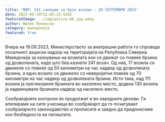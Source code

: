 ```yaml
---
title: 'МВР: 241 санкции за брзо возење - 20 СЕПТЕМВРИ 2023'
date: 2023-09-20T12:05:19.428Z
featuredImage: ../img/police-mk.jpg.webp
author: Филип Поповски
category: македонија
featured: true
---
```

Вчера на 19.09.2023, Министерството за внатрешни работи го спроведе посилниот акциски надзор на територијата на Република Северна Македонија за казнување на возилата кои се движат со повеќе брзина од дозволената, каде што беа казнети 241 возач. Од нив, 17 возила се движеле со повеќе од 50 километри на час надвор од дозволената брзина, а едно возило се движело со неверојатни повеќе од 70 километри на час надвор од дозволената брзина. Исто така, над 111 возила ја пречекориле брзината во населено место, додека 130 возила ја надминувале брзината надвор од населено место.

Сообраќајните контроли ќе продолжат и во наредните денови. Ги апелираме на сите учесници во сообраќајот да го почитуваат сообраќајното законодавство и прописите и заедно да придонесеме кон безбедноста на патиштата.

